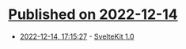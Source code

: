 # [Published on 2022-12-14](index.md)

* [2022-12-14, 17:15:27](https://news.ycombinator.com/item?id=33986555) - [SvelteKit 1.0](https://svelte.dev/blog/announcing-sveltekit-1.0)
